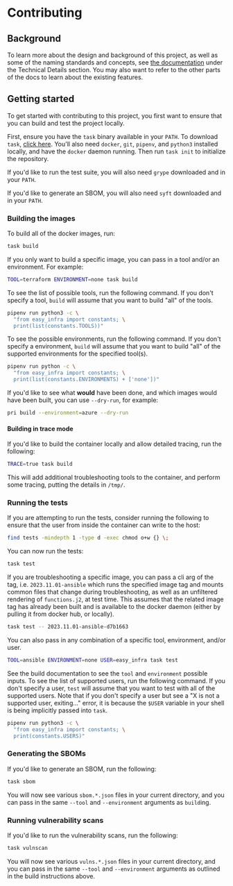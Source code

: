 # Contributing

## Background

To learn more about the design and background of this project, as well as some of the naming standards and concepts, see [the
documentation](https://easy-infra.readthedocs.io/) under the Technical Details section. You may also want to refer to the other parts of the docs to learn about
the existing features.

## Getting started

To get started with contributing to this project, you first want to ensure that you can build and test the project locally.

First, ensure you have the `task` binary available in your `PATH`. To download `task`, [click here](https://taskfile.dev/).
You'll also need `docker`, `git`, `pipenv`, and `python3` installed locally, and have the `docker` daemon running. Then run `task init` to initialize the repository.

If you'd like to run the test suite, you will also need `grype` downloaded and in your `PATH`.

If you'd like to generate an SBOM, you will also need `syft` downloaded and in your `PATH`.

### Building the images

To build all of the docker images, run:

```bash
task build
```

If you only want to build a specific image, you can pass in a tool and/or an environment. For example:

```bash
TOOL=terraform ENVIRONMENT=none task build
```

To see the list of possible tools, run the following command. If you don't specify a tool, `build` will assume that you want to build "all" of the tools.

```bash
pipenv run python3 -c \
  "from easy_infra import constants; \
  print(list(constants.TOOLS))"
```

To see the possible environments, run the following command. If you don't specify a environment, `build` will assume that you want to build "all" of the
supported environments for the specified tool(s).

```bash
pipenv run python -c \
  "from easy_infra import constants; \
  print(list(constants.ENVIRONMENTS) + ['none'])"
```

If you'd like to see what **would** have been done, and which images would have been built, you can use `--dry-run`, for example:

```bash
pri build --environment=azure --dry-run
```

#### Building in trace mode

If you'd like to build the container locally and allow detailed tracing, run the following:

```bash
TRACE=true task build
```

This will add additional troubleshooting tools to the container, and perform some tracing, putting the details in `/tmp/`.

### Running the tests

If you are attempting to run the tests, consider running the following to ensure that the user from inside the container can write to the host:

```bash
find tests -mindepth 1 -type d -exec chmod o+w {} \;
```

You can now run the tests:

```bash
task test
```

If you are troubleshooting a specific image, you can pass a cli arg of the tag, i.e. `2023.11.01-ansible` which runs the specified image tag and mounts common
files that change during troubleshooting, as well as an unfiltered rendering of `functions.j2`, at test time. This assumes that the related image tag has
already been built and is available to the docker daemon (either by pulling it from docker hub, or locally).

```bash
task test -- 2023.11.01-ansible-d7b1663
```

You can also pass in any combination of a specific tool, environment, and/or user.

```bash
TOOL=ansible ENVIRONMENT=none USER=easy_infra task test
```

See the build documentation to see the `tool` and `environment` possible inputs. To see the list of supported users, run the following command. If you don't
specify a user, `test` will assume that you want to test with all of the supported users. Note that if you don't specify a user but see a "X is not a supported
user, exiting..." error, it is because the `$USER` variable in your shell is being implicitly passed into `task`.

```bash
pipenv run python3 -c \
  "from easy_infra import constants; \
  print(constants.USERS)"
```

### Generating the SBOMs

If you'd like to generate an SBOM, run the following:

```bash
task sbom
```

You will now see various `sbom.*.json` files in your current directory, and you can pass in the same `--tool` and `--environment` arguments as `build`ing.

### Running vulnerability scans

If you'd like to run the vulnerability scans, run the following:

```bash
task vulnscan
```

You will now see various `vulns.*.json` files in your current directory, and you can pass in the same `--tool` and `--environment` arguments as outlined in the
build instructions above.
